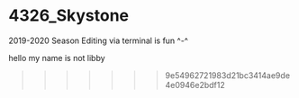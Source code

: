 # 4326_Skystone
2019-2020 Season
Editing via terminal is fun ^-^


hello my name is not libby
>>>>>>> 9e54962721983d21bc3414ae9de4e0946e2bdf12
